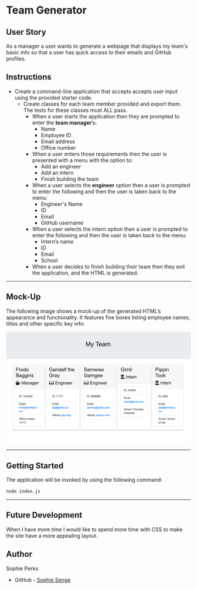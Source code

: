# Team Generator


## User Story

As a manager a user wants to generate a webpage that displays my team's basic info so that a user has quick access to their emails and GitHub profiles.

## Instructions

* Create a command-line application that accepts accepts user input using the provided starter code.   
  * Create classes for each team member provided and export them. The tests for these classes must ALL pass.     
    * When a user starts the application then they are prompted to enter the **team manager**’s:
      * Name
      * Employee ID
      * Email address
      * Office number
    * When a user enters those requirements then the user is presented with a menu with the option to:
      * Add an engineer
      * Add an intern 
      * Finish building the team
    * When a user selects the **engineer** option then a user is prompted to enter the following and then the user is taken back to the menu:
      * Engineer's Name
      * ID
      * Email
      * GitHub username
    * When a user selects the intern option then a user is prompted to enter the following and then the user is taken back to the menu:
      * Intern’s name
      * ID
      * Email
      * School
    * When a user decides to finish building their team then they exit the application, and the HTML is generated.

---

## Mock-Up

The following image shows a mock-up of the generated HTML’s appearance and functionality. It features five boxes listing employee names, titles and other specific key info:

![HTML webpage titled “My Team” features five boxes listing employee names, titles, and other key info.](./assets/Screenshot%202023-02-28%20at%2010.39.19%20PM.png)


---

## Getting Started

The application will be invoked by using the following command:

```bash
node index.js
```

---

## Future Development

When I have more time I would like to spend more time with CSS to make the site have a more appealing layout.

## Author

Sophie Perks
- GitHub - [Sophie Senge](https://github.com/Sophie-Senge)
